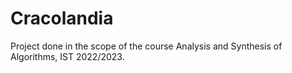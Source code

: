 # Cracolandia

Project done in the scope of the course Analysis and Synthesis of Algorithms, IST 2022/2023.
